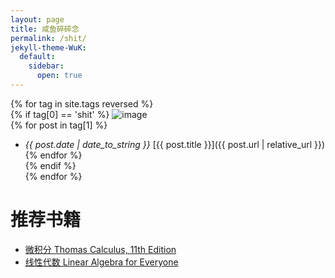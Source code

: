 ```yaml
---
layout: page
title: 咸鱼碎碎念
permalink: /shit/
jekyll-theme-WuK:
  default:
    sidebar:
      open: true
---
```

{% for tag in site.tags reversed %}  
 {% if tag[0] == 'shit' %} 
   <img src="https://w.wallhaven.cc/full/1k/wallhaven-1kedyg.jpg" alt="image" />  
   {% for post in tag[1] %}  
  - *{{ post.date | date_to_string }}* [{{ post.title }}]({{ post.url | relative_url }})  
   {% endfor %}  
 {% endif %}  
{% endfor %}  

# 推荐书籍
- [微积分 Thomas Calculus, 11th Edition](./books/Thomas%20Calculus,%2011th%20Edition%20\(George...%20\(Z-Library\).pdf)
- [线性代数 Linear Algebra for Everyone ](./books/Linear%20Algebra%20for%20Everyone%20(Gilbert%20Strang)%20(Z-Library).pdf)